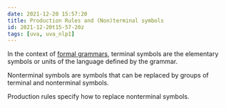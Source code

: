 ```yaml
---
date: 2021-12-20 15:57:20
title: Production Rules and (Non)terminal symbols
id: 2021-12-20t15-57-20z
tags: [uva, uva_nlp1]
---
```


In the context of [formal grammars](./2021-12-20t15-48-02z.md), terminal symbols
are the elementary symbols or units of the language defined by the grammar.

Nonterminal symbols are symbols that can be replaced by groups of terminal and
nonterminal symbols.

Production rules specify how to replace nonterminal symbols.
